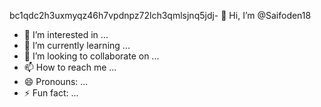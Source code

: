 bc1qdc2h3uxmyqz46h7vpdnpz72lch3qmlsjnq5jdj- 👋 Hi, I’m @Saifoden18
- 👀 I’m interested in ...
- 🌱 I’m currently learning ...
- 💞️ I’m looking to collaborate on ...
- 📫 How to reach me ...
- 😄 Pronouns: ...
- ⚡ Fun fact: ...

<!---
Saifoden18/Saifoden18 is a ✨ special ✨ repository because its `README.md` (this file) appears on your GitHub profile.
You can click the Preview link to take a look at your changes.
--->
